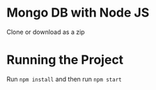 # Mongo DB with Node JS
Clone or download as a zip
# Running the Project
Run `npm install` and then run `npm start`

